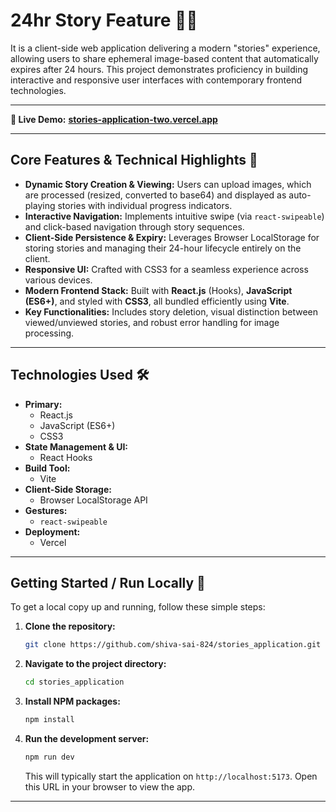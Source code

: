 # 24hr Story Feature 📸✨

It is a client-side web application delivering a modern "stories" experience, allowing users to share ephemeral image-based content that automatically expires after 24 hours. This project demonstrates proficiency in building interactive and responsive user interfaces with contemporary frontend technologies.

---

**🚀 Live Demo:** [**stories-application-two.vercel.app**](https://stories-application-two.vercel.app)

---

## Core Features & Technical Highlights 🎯

*   **Dynamic Story Creation & Viewing:** Users can upload images, which are processed (resized, converted to base64) and displayed as auto-playing stories with individual progress indicators.
*   **Interactive Navigation:** Implements intuitive swipe (via `react-swipeable`) and click-based navigation through story sequences.
*   **Client-Side Persistence & Expiry:** Leverages Browser LocalStorage for storing stories and managing their 24-hour lifecycle entirely on the client.
*   **Responsive UI:** Crafted with CSS3 for a seamless experience across various devices.
*   **Modern Frontend Stack:** Built with **React.js** (Hooks), **JavaScript (ES6+)**, and styled with **CSS3**, all bundled efficiently using **Vite**.
*   **Key Functionalities:** Includes story deletion, visual distinction between viewed/unviewed stories, and robust error handling for image processing.

---

## Technologies Used 🛠️

*   **Primary:**
    *   React.js
    *   JavaScript (ES6+)
    *   CSS3
*   **State Management & UI:**
    *   React Hooks
*   **Build Tool:**
    *   Vite
*   **Client-Side Storage:**
    *   Browser LocalStorage API
*   **Gestures:**
    *   `react-swipeable`
*   **Deployment:**
    *   Vercel

---

## Getting Started / Run Locally 🚀

To get a local copy up and running, follow these simple steps:

1.  **Clone the repository:**
    ```bash
    git clone https://github.com/shiva-sai-824/stories_application.git
    ```
2.  **Navigate to the project directory:**
    ```bash
    cd stories_application
    ```
3.  **Install NPM packages:**
    ```bash
    npm install
    ```
4.  **Run the development server:**
    ```bash
    npm run dev
    ```
    This will typically start the application on `http://localhost:5173`. Open this URL in your browser to view the app.

---
